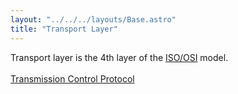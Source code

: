 ```yaml
---
layout: "../../../layouts/Base.astro"
title: "Transport Layer"
---
```


Transport layer is the 4th layer of the [ISO/OSI](/computer-networks/basics/iso-osi) model.  
</br>
[Transmission Control Protocol](/computer-networks/transport-layer/tcp)